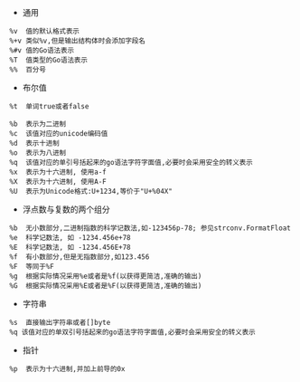 - 通用

```
%v	值的默认格式表示
%+v 类似%v,但是输出结构体时会添加字段名
%#v 值的Go语法表示
%T	值类型的Go语法表示
%%	百分号
```

- 布尔值

```
%t	单词true或者false
```



```
%b 	表示为二进制
%c 	该值对应的unicode编码值
%d	表示十进制
%o 	表示为八进制
%q	该值对应的单引号括起来的go语法字符字面值,必要时会采用安全的转义表示
%x	表示为十六进制, 使用a-f
%X 	表示为十六进制, 使用A-F
%U	表示为Unicode格式:U+1234,等价于"U+%04X"
```



- 浮点数与复数的两个组分

```
%b	无小数部分,二进制指数的科学记数法,如-123456p-78; 参见strconv.FormatFloat
%e	科学记数法, 如 -1234.456e+78
%E	科学记数法, 如 -1234.456E+78
%f	有小数部分,但是无指数部分,如123.456
%F 	等同于%F
%g	根据实际情况采用%e或者是%f(以获得更简洁,准确的输出)
%G	根据实际情况采用%E或者是%F(以获得更简洁,准确的输出)
```



- 字符串

```
%s	直接输出字符串或者[]byte
%q 该值对应的单双引号括起来的go语法字符字面值,必要时会采用安全的转义表示
```



- 指针

```
%p	表示为十六进制,并加上前导的0x
```

